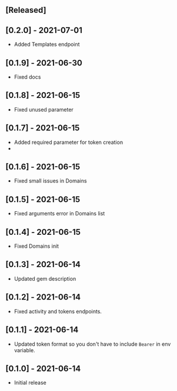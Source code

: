 ## [Released]

## [0.2.0] - 2021-07-01

- Added Templates endpoint

## [0.1.9] - 2021-06-30

- Fixed docs

## [0.1.8] - 2021-06-15

- Fixed unused parameter

## [0.1.7] - 2021-06-15

- Added required parameter for token creation
-
## [0.1.6] - 2021-06-15

- Fixed small issues in Domains

## [0.1.5] - 2021-06-15

- Fixed arguments error in Domains list

## [0.1.4] - 2021-06-15

- Fixed Domains init

## [0.1.3] - 2021-06-14

- Updated gem description

## [0.1.2] - 2021-06-14

- Fixed activity and tokens endpoints.

## [0.1.1] - 2021-06-14

- Updated token format so you don't have to include `Bearer` in env variable.

## [0.1.0] - 2021-06-14

- Initial release
